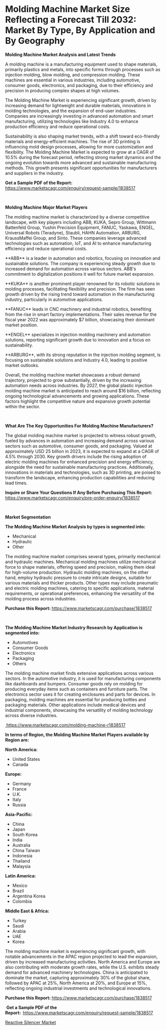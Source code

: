 <p><h1>Molding Machine Market Size Reflecting a Forecast Till 2032: Market By Type, By Application and By Geography</h1></p><p><strong>Molding Machine Market Analysis and Latest Trends</strong></p>
<p><p>A molding machine is a manufacturing equipment used to shape materials, primarily plastics and metals, into specific forms through processes such as injection molding, blow molding, and compression molding. These machines are essential in various industries, including automotive, consumer goods, electronics, and packaging, due to their efficiency and precision in producing complex shapes at high volumes.</p><p>The Molding Machine Market is experiencing significant growth, driven by increasing demand for lightweight and durable materials, innovations in molding technologies, and the expansion of end-user industries. Companies are increasingly investing in advanced automation and smart manufacturing, utilizing technologies like Industry 4.0 to enhance production efficiency and reduce operational costs.</p><p>Sustainability is also shaping market trends, with a shift toward eco-friendly materials and energy-efficient machines. The rise of 3D printing is influencing mold design processes, allowing for more customization and flexibility. The Molding Machine Market is expected to grow at a CAGR of 10.5% during the forecast period, reflecting strong market dynamics and the ongoing evolution towards more advanced and sustainable manufacturing methods. This growth presents significant opportunities for manufacturers and suppliers in the industry.</p></p>
<p><strong>Get a Sample PDF of the Report:&nbsp;</strong> <a href="https://www.marketscagr.com/enquiry/request-sample/1838517?utm_campaign=3221&utm_medium=2&utm_source=Github&utm_content=ia&utm_term=11042025&utm_id=molding-machine">https://www.marketscagr.com/enquiry/request-sample/1838517</a></p>
<p>&nbsp;</p>
<p><strong>Molding Machine Major Market Players</strong></p>
<p><p>The molding machine market is characterized by a diverse competitive landscape, with key players including ABB, KUKA, Sepro Group, Wittmann Battenfeld Group, Yushin Precision Equipment, FANUC, Yaskawa, ENGEL, Universal Robots (Teradyne), Staubli, HAHN Automation, ARBURG, KraussMaffei Group, and Sinto. These companies leverage advanced technologies such as automation, IoT, and AI to enhance manufacturing efficiency and reduce operational costs.</p><p>**ABB** is a leader in automation and robotics, focusing on innovation and sustainable solutions. The company is experiencing steady growth due to increased demand for automation across various sectors. ABB's commitment to digitalization positions it well for future market expansion.</p><p>**KUKA** is another prominent player renowned for its robotic solutions in molding processes, facilitating flexibility and precision. The firm has seen growth driven by the rising trend toward automation in the manufacturing industry, particularly in automotive applications.</p><p>**FANUC** leads in CNC machinery and industrial robotics, benefiting from the rise in smart factory implementations. Their sales revenue for the fiscal year 2022 was approximately $7 billion, showcasing their dominant market position. </p><p>**ENGEL** specializes in injection molding machinery and automation solutions, reporting significant growth due to innovation and a focus on sustainability. </p><p>**ARBURG**, with its strong reputation in the injection molding segment, is focusing on sustainable solutions and Industry 4.0, leading to positive market outlooks.</p><p>Overall, the molding machine market showcases a robust demand trajectory, projected to grow substantially, driven by the increasing automation needs across industries. By 2027, the global plastic injection molding machine market is anticipated to reach around $16 billion, reflecting ongoing technological advancements and growing applications. These factors highlight the competitive nature and expansive growth potential within the sector.</p></p>
<p>&nbsp;</p>
<p><strong>What Are The Key Opportunities For Molding Machine Manufacturers?</strong></p>
<p><p>The global molding machine market is projected to witness robust growth, fueled by advances in automation and increasing demand across various sectors such as automotive, consumer goods, and packaging. Valued at approximately USD 25 billion in 2023, it is expected to expand at a CAGR of 4.5% through 2030. Key growth drivers include the rising adoption of electric molding machines for enhanced precision and energy efficiency, alongside the need for sustainable manufacturing practices. Additionally, innovations in materials and technologies, such as 3D printing, are poised to transform the landscape, enhancing production capabilities and reducing lead times.</p></p>
<p><strong>Inquire or Share Your Questions If Any Before Purchasing This Report:</strong> <a href="https://www.marketscagr.com/enquiry/pre-order-enquiry/1838517?utm_campaign=3221&utm_medium=2&utm_source=Github&utm_content=ia&utm_term=11042025&utm_id=molding-machine">https://www.marketscagr.com/enquiry/pre-order-enquiry/1838517</a></p>
<p>&nbsp;</p>
<p><strong>Market Segmentation</strong></p>
<p><strong>The Molding Machine Market Analysis by types is segmented into:</strong></p>
<p><ul><li>Mechanical</li><li>Hydraulic</li><li>Other</li></ul></p>
<p><p>The molding machine market comprises several types, primarily mechanical and hydraulic machines. Mechanical molding machines utilize mechanical force to shape materials, offering speed and precision, making them ideal for high-volume production. Hydraulic molding machines, on the other hand, employ hydraulic pressure to create intricate designs, suitable for various materials and thicker products. Other types may include pneumatic and electric molding machines, catering to specific applications, material requirements, or operational preferences, enhancing the versatility of the molding process across industries.</p></p>
<p><strong>Purchase this Report:&nbsp;</strong><a href="https://www.marketscagr.com/purchase/1838517?utm_campaign=3221&utm_medium=2&utm_source=Github&utm_content=ia&utm_term=11042025&utm_id=molding-machine">https://www.marketscagr.com/purchase/1838517</a></p>
<p>&nbsp;</p>
<p><strong>The Molding Machine Market Industry Research by Application is segmented into:</strong></p>
<p><ul><li>Automotives</li><li>Consumer Goods</li><li>Electronics</li><li>Packaging</li><li>Others</li></ul></p>
<p><p>The molding machine market finds extensive applications across various sectors. In the automotive industry, it is used for manufacturing components like dashboards and bumpers. Consumer goods rely on molding for producing everyday items such as containers and furniture parts. The electronics sector uses it for creating enclosures and parts for devices. In packaging, molding machines are essential for producing bottles and packaging materials. Other applications include medical devices and industrial components, showcasing the versatility of molding technology across diverse industries.</p></p>
<p><a href="https://www.marketscagr.com/molding-machine-r1838517?utm_campaign=3221&utm_medium=2&utm_source=Github&utm_content=ia&utm_term=11042025&utm_id=molding-machine">&nbsp;https://www.marketscagr.com/molding-machine-r1838517</a></p>
<p><strong>In terms of Region, the Molding Machine Market Players available by Region are:</strong></p>
<p>
    <p> <strong> North America: </strong>
        <ul>
            <li>United States</li>
            <li>Canada</li>
        </ul>
        </p> 
    <p> <strong> Europe: </strong>
        <ul>
            <li>Germany</li>
            <li>France</li>
            <li>U.K.</li>
            <li>Italy</li>
            <li>Russia</li>
        </ul>
        </p> 
    <p> <strong> Asia-Pacific: </strong>
        <ul>
            <li>China</li>
            <li>Japan</li>
            <li>South Korea</li>
            <li>India</li>
            <li>Australia</li>
            <li>China Taiwan</li>
            <li>Indonesia</li>
            <li>Thailand</li>
            <li>Malaysia</li>
        </ul>
        </p> 
    <p> <strong> Latin America: </strong>
        <ul>
            <li>Mexico</li>
            <li>Brazil</li>
            <li>Argentina Korea</li>
            <li>Colombia</li>
        </ul>
        </p> 
    <p> <strong> Middle East & Africa: </strong>
        <ul>
            <li>Turkey</li>
            <li>Saudi</li>
            <li>Arabia</li>
            <li>UAE</li>
            <li>Korea</li>
        </ul>
    </p>
    </p>
<p><p>The molding machine market is experiencing significant growth, with notable advancements in the APAC region projected to lead the expansion, driven by increased manufacturing activities. North America and Europe are also contributing with moderate growth rates, while the U.S. exhibits steady demand for advanced machinery technologies. China is anticipated to dominate the market, capturing approximately 30% of the global share, followed by APAC at 25%, North America at 20%, and Europe at 15%, reflecting ongoing industrial investments and technological innovations.</p></p>
<p><strong>Purchase this Report: </strong><a href="https://www.marketscagr.com/purchase/1838517?utm_campaign=3221&utm_medium=2&utm_source=Github&utm_content=ia&utm_term=11042025&utm_id=molding-machine">https://www.marketscagr.com/purchase/1838517</a></p>
<p>&nbsp;<strong>Get a Sample PDF of the Report:&nbsp;&nbsp;</strong><a href="https://www.marketscagr.com/enquiry/request-sample/1838517?utm_campaign=3221&utm_medium=2&utm_source=Github&utm_content=ia&utm_term=11042025&utm_id=molding-machine">https://www.marketscagr.com/enquiry/request-sample/1838517</a></p>
<p><strong></strong></p>
<p><p><a href="https://github.com/rosalinebhakta48/Market-Research-Report-List-1/blob/main/reactive-silencer-market.md?utm_campaign=3221&utm_medium=2&utm_source=Github&utm_content=ia&utm_term=11042025&utm_id=molding-machine">Reactive Silencer Market</a></p></p>